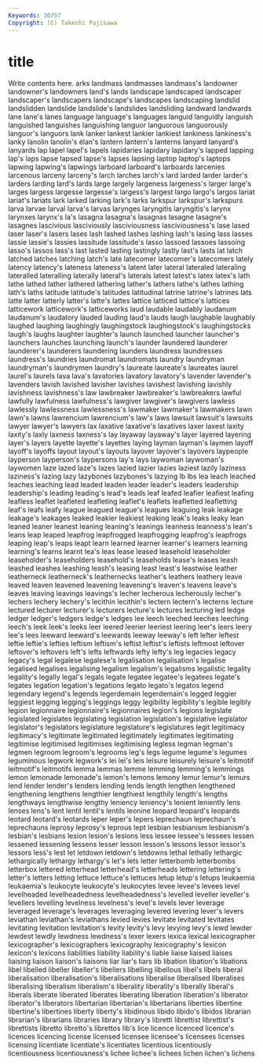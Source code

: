 ```yaml
---
Keywords: 30757 
Copyright: (C) Takeshi Fujisawa
---
```


# title

Write contents here.
arks landmass landmasses
landmass's landowner landowner's landowners land's lands landscape landscaped landscaper landscaper's
landscapers landscape's landscapes landscaping landslid landslidden landslide landslide's landslides landsliding
landward landwards lane lane's lanes language language's languages languid languidly
languish languished languishes languishing languor languorous languorously languor's languors lank
lanker lankest lankier lankiest lankiness lankiness's lanky lanolin lanolin's élan's
lantern lantern's lanterns lanyard lanyard's lanyards lap lapel lapel's lapels
lapidaries lapidary lapidary's lapped lapping lap's laps lapse lapsed lapse's
lapses lapsing laptop laptop's laptops lapwing lapwing's lapwings larboard larboard's
larboards larcenies larcenous larceny larceny's larch larches larch's lard larded
larder larder's larders larding lard's lards large largely largeness largeness's
larger large's larges largess largesse largesse's largess's largest largo largo's
largos lariat lariat's lariats lark larked larking lark's larks larkspur
larkspur's larkspurs larva larvae larval larva's larvas larynges laryngitis laryngitis's
larynx larynxes larynx's la's lasagna lasagna's lasagnas lasagne lasagne's lasagnes
lascivious lasciviously lasciviousness lasciviousness's lase lased laser laser's lasers lases
lash lashed lashes lashing lash's lasing lass lasses lassie lassie's
lassies lassitude lassitude's lasso lassoed lassoes lassoing lasso's lassos lass's
last lasted lasting lastingly lastly last's lasts lat latch latched
latches latching latch's late latecomer latecomer's latecomers lately latency latency's
lateness lateness's latent later lateral lateraled lateraling lateralled lateralling laterally
lateral's laterals latest latest's latex latex's lath lathe lathed lather
lathered lathering lather's lathers lathe's lathes lathing lath's laths latitude
latitude's latitudes latitudinal latrine latrine's latrines lats latte latter latterly
latter's latte's lattes lattice latticed lattice's lattices latticework latticework's latticeworks
laud laudable laudably laudanum laudanum's laudatory lauded lauding laud's lauds
laugh laughable laughably laughed laughing laughingly laughingstock laughingstock's laughingstocks laugh's
laughs laughter laughter's launch launched launcher launcher's launchers launches launching
launch's launder laundered launderer launderer's launderers laundering launders laundress laundresses
laundress's laundries laundromat laundromats laundry laundryman laundryman's laundrymen laundry's laureate
laureate's laureates laurel laurel's laurels lava lava's lavatories lavatory lavatory's
lavender lavender's lavenders lavish lavished lavisher lavishes lavishest lavishing lavishly
lavishness lavishness's law lawbreaker lawbreaker's lawbreakers lawful lawfully lawfulness lawfulness's
lawgiver lawgiver's lawgivers lawless lawlessly lawlessness lawlessness's lawmaker lawmaker's lawmakers
lawn lawn's lawns lawrencium lawrencium's law's laws lawsuit lawsuit's lawsuits
lawyer lawyer's lawyers lax laxative laxative's laxatives laxer laxest laxity
laxity's laxly laxness laxness's lay layaway layaway's layer layered layering
layer's layers layette layette's layettes laying layman layman's laymen layoff
layoff's layoffs layout layout's layouts layover layover's layovers laypeople layperson
layperson's laypersons lay's lays laywoman laywoman's laywomen laze lazed laze's
lazes lazied lazier lazies laziest lazily laziness laziness's lazing lazy
lazybones lazybones's lazying lb lbs lea leach leached leaches leaching
lead leaded leaden leader leader's leaders leadership leadership's leading leading's
lead's leads leaf leafed leafier leafiest leafing leafless leaflet leafleted
leafleting leaflet's leaflets leafletted leafletting leaf's leafs leafy league leagued
league's leagues leaguing leak leakage leakage's leakages leaked leakier leakiest
leaking leak's leaks leaky lean leaned leaner leanest leaning leaning's
leanings leanness leanness's lean's leans leap leaped leapfrog leapfrogged leapfrogging
leapfrog's leapfrogs leaping leap's leaps leapt learn learned learner learner's
learners learning learning's learns learnt lea's leas lease leased leasehold
leaseholder leaseholder's leaseholders leasehold's leaseholds lease's leases leash leashed leashes
leashing leash's leasing least least's leastwise leather leatherneck leatherneck's leathernecks
leather's leathers leathery leave leaved leaven leavened leavening leavening's leaven's
leavens leave's leaves leaving leavings leavings's lecher lecherous lecherously lecher's
lechers lechery lechery's lecithin lecithin's lectern lectern's lecterns lecture lectured
lecturer lecturer's lecturers lecture's lectures lecturing led ledge ledger ledger's
ledgers ledge's ledges lee leech leeched leeches leeching leech's leek
leek's leeks leer leered leerier leeriest leering leer's leers leery
lee's lees leeward leeward's leewards leeway leeway's left lefter leftest
leftie leftie's lefties leftism leftism's leftist leftist's leftists leftmost leftover
leftover's leftovers left's lefts leftwards lefty lefty's leg legacies legacy
legacy's legal legalese legalese's legalisation legalisation's legalise legalised legalises legalising
legalism legalism's legalisms legalistic legality legality's legally legal's legals legate
legatee legatee's legatees legate's legates legation legation's legations legato legato's
legatos legend legendary legend's legends legerdemain legerdemain's legged leggier leggiest
legging legging's leggings leggy legibility legibility's legible legibly legion legionnaire
legionnaire's legionnaires legion's legions legislate legislated legislates legislating legislation legislation's
legislative legislator legislator's legislators legislature legislature's legislatures legit legitimacy legitimacy's
legitimate legitimated legitimately legitimates legitimating legitimise legitimised legitimises legitimising legless
legman legman's legmen legroom legroom's legrooms leg's legs legume legume's
legumes leguminous legwork legwork's lei lei's leis leisure leisurely leisure's
leitmotif leitmotif's leitmotifs lemma lemmas lemme lemming lemming's lemmings lemon
lemonade lemonade's lemon's lemons lemony lemur lemur's lemurs lend lender
lender's lenders lending lends length lengthen lengthened lengthening lengthens lengthier
lengthiest lengthily length's lengths lengthways lengthwise lengthy leniency leniency's lenient
leniently lens lenses lens's lent lentil lentil's lentils leonine leopard
leopard's leopards leotard leotard's leotards leper leper's lepers leprechaun leprechaun's
leprechauns leprosy leprosy's leprous lept lesbian lesbianism lesbianism's lesbian's lesbians
lesion lesion's lesions less lessee lessee's lessees lessen lessened lessening
lessens lesser lesson lesson's lessons lessor lessor's lessors less's lest
let letdown letdown's letdowns lethal lethally lethargic lethargically lethargy lethargy's
let's lets letter letterbomb letterbombs letterbox lettered letterhead letterhead's letterheads
lettering lettering's letter's letters letting lettuce lettuce's lettuces letup letup's
letups leukaemia leukaemia's leukocyte leukocyte's leukocytes levee levee's levees level
levelheaded levelheadedness levelheadedness's levelled leveller leveller's levellers levelling levelness levelness's
level's levels lever leverage leveraged leverage's leverages leveraging levered levering
lever's levers leviathan leviathan's leviathans levied levies levitate levitated levitates
levitating levitation levitation's levity levity's levy levying levy's lewd lewder
lewdest lewdly lewdness lewdness's lexer lexers lexica lexical lexicographer lexicographer's
lexicographers lexicography lexicography's lexicon lexicon's lexicons liabilities liability liability's liable
liaise liaised liaises liaising liaison liaison's liaisons liar liar's liars
lib libation libation's libations libel libelled libeller libeller's libellers libelling
libellous libel's libels liberal liberalisation liberalisation's liberalisations liberalise liberalised liberalises
liberalising liberalism liberalism's liberality liberality's liberally liberal's liberals liberate liberated
liberates liberating liberation liberation's liberator liberator's liberators libertarian libertarian's libertarians
liberties libertine libertine's libertines liberty liberty's libidinous libido libido's libidos
librarian librarian's librarians libraries library library's libretti librettist librettist's librettists
libretto libretto's librettos lib's lice licence licenced licence's licences licencing
license licensed licensee licensee's licensees licenses licensing licentiate licentiate's licentiates
licentious licentiously licentiousness licentiousness's lichee lichee's lichees lichen lichen's lichens
